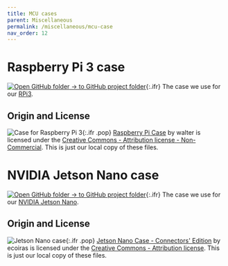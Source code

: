 ```yaml
---
title: MCU cases
parent: Miscellaneous
permalink: /miscellaneous/mcu-case
nav_order: 12
---
```


# Raspberry Pi 3 case

[![Open GitHub folder]({{site.baseurl}}/assets/img/GitHub-Mark-32px.png) → to GitHub project folder](https://github.com/reiserlab/Component-Design/tree/main/Miscellaneous/Case_RaspberryPi3){:.ifr}
The case we use for our [RPi3](https://www.raspberrypi.org/products/raspberry-pi-3-model-b/).

## Origin and License

![Case for Raspberry Pi 3]({{site.baseurl}}/assets/img/Miscellaneous/Case_RaspberryPi3/Case_RaspberryPi3_Top.png){:.ifr .pop}
[Raspberry Pi Case](https://www.thingiverse.com/thing:1549574) by walter is licensed under the [Creative Commons - Attribution license - Non-Commercial](https://creativecommons.org/licenses/by-nc/4.0/). This is just our local copy of these files.

# NVIDIA Jetson Nano case

[![Open GitHub folder]({{site.baseurl}}/assets/img/GitHub-Mark-32px.png) → to GitHub project folder](https://github.com/reiserlab/Component-Design/tree/main/Miscellaneous/Case_Jetson-Nano){:.ifr}
The case we use for our [NVIDIA Jetson Nano](https://www.nvidia.com/en-us/autonomous-machines/embedded-systems/jetson-nano/).

## Origin and License

![Jetson Nano case]({{site.baseurl}}/assets/img/Miscellaneous/Case_Jetson-Nano/Case_Jetson-Nano_top.png){:.ifr .pop}
[Jetson Nano Case - Connectors' Edition](http://www.thingiverse.com/thing:3603594) by ecoiras is licensed under the [Creative Commons - Attribution license](http://creativecommons.org/licenses/by/3.0/). This is just our local copy of these files.
